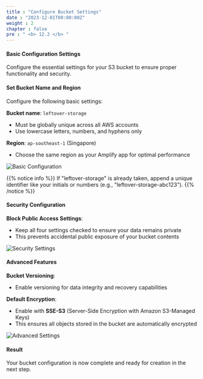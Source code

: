 ```yaml
---
title : "Configure Bucket Settings"
date : "2023-12-01T00:00:00Z"
weight : 2
chapter : false
pre : " <b> 12.2 </b> "
---
```


#### Basic Configuration Settings

Configure the essential settings for your S3 bucket to ensure proper functionality and security.

#### Set Bucket Name and Region

Configure the following basic settings:

**Bucket name**: `leftover-storage`
- Must be globally unique across all AWS accounts
- Use lowercase letters, numbers, and hyphens only

**Region**: `ap-southeast-1` (Singapore)
- Choose the same region as your Amplify app for optimal performance

![Basic Configuration](/images/12/12-3.png?featherlight=false&width=90pc)

{{% notice info %}}
If "leftover-storage" is already taken, append a unique identifier like your initials or numbers (e.g., "leftover-storage-abc123").
{{% /notice %}}

#### Security Configuration

**Block Public Access Settings**:
- Keep all four settings checked to ensure your data remains private
- This prevents accidental public exposure of your bucket contents

![Security Settings](/images/12/12-4.png?featherlight=false&width=90pc)

#### Advanced Features

**Bucket Versioning**: 
- Enable versioning for data integrity and recovery capabilities

**Default Encryption**:
- Enable with **SSE-S3** (Server-Side Encryption with Amazon S3-Managed Keys)
- This ensures all objects stored in the bucket are automatically encrypted

![Advanced Settings](/images/12/12-5.png?featherlight=false&width=90pc)

#### Result

Your bucket configuration is now complete and ready for creation in the next step.